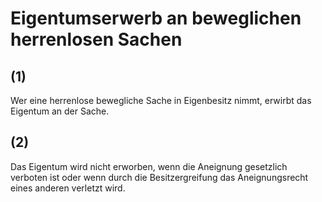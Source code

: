 # Eigentumserwerb an beweglichen herrenlosen Sachen



## (1)

 Wer eine herrenlose bewegliche Sache in Eigenbesitz nimmt, erwirbt das Eigentum an der Sache.

## (2)

 Das Eigentum wird nicht erworben, wenn die Aneignung gesetzlich verboten ist oder wenn durch die Besitzergreifung das Aneignungsrecht eines anderen verletzt wird. 

